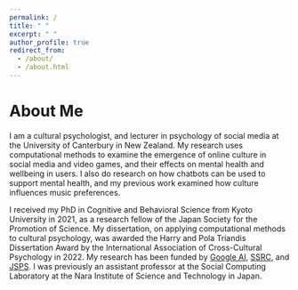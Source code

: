 ```yaml
---
permalink: /
title: " "
excerpt: " "
author_profile: true
redirect_from: 
  - /about/
  - /about.html
---
```


About Me
======

I am a cultural psychologist, and lecturer in psychology of social media at the University of Canterbury in New Zealand. My research uses computational methods to examine the emergence of online culture in social media and video games, and their effects on mental health and wellbeing in users. I also do research on how chatbots can be used to support mental health, and my previous work examined how culture influences music preferences. 

I received my PhD in Cognitive and Behavioral Science from Kyoto University in 2021, as a research fellow of the Japan Society for the Promotion of Science. My dissertation, on applying computational methods to cultural psychology, was awarded the Harry and Pola Triandis Dissertation Award by the International Association of Cross-Cultural Psychology in 2022. My research has been funded by [Google AI](https://research.google/outreach/research-scholar-program/recipients/), [SSRC](https://www.ssrc.org/grantees/abusive-language-and-gatekeeping-in-twitch-streaming-cultures/), and [JSPS](https://www.jsps.go.jp/english/e-pd/index.html). I was previously an assistant professor at the Social Computing Laboratory at the Nara Institute of Science and Technology in Japan.

